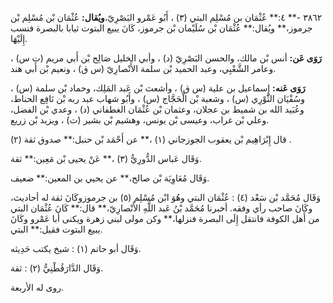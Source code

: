 ٣٨٦٢ -** ٤:** عُثْمَان بن مُسْلِم البتي (٣) ، أَبُو عَمْرو البَصْرِيّ،**ويُقال:** عُثْمَان بْن مُسْلِم بْن جرموز،** ويُقال:** عُثْمَان بْن سُلَيْمان بْن جرموز، كَانَ يبيع البتوت ثيابا بالبصرة فنسب إِلَيْهَا.

**رَوَى عَن:** أنس بْن مالك، والحسن البَصْرِيّ (د) ، وأبي الخليل صَالِح بْن أَبي مريم (ت س) ، وعامر الشَّعْبِي، وعبد الحميد بْن سلمة الأَنْصارِيّ (س ق) ، ونعيم بْن أَبي هند.

**رَوَى عَنه:** إِسماعيل بن علية (س ق) ، وأشعث بْن عَبد المَلِك، وحماد بْن سلمة (س) ، وسُفْيَان الثَّوْرِي (س) ، وشعبة بْن الْحَجَّاج (س) ، وأَبُو شهاب عبد ربه بْن نَافِع الحناط، وعُبَيد الله بن شميط بن عجلان، وعثمان بْن عُثْمَان الغطفاني (د) ، وعدي بْن الفضل، وعلي بْن غراب، وعيسى بْن يونس، وهشيم بْن بشير (ت) ، ويزيد بْن زريع.

قال إِبْرَاهِيم بْن يعقوب الجوزجاني (١) ،** عن أَحْمَد بْن حنبل:** صدوق ثقة (٢) .

وَقَال عَباس الدُّورِيُّ (٣) ،** عَنْ يحيى بْن مَعِين:** ثقة.

وَقَال مُعَاوِيَة بْن صالح،** عن يحيي بن المعين:** ضعيف.

وَقَال مُحَمَّد بْن سَعْد (٤) : عُثْمَان البتي وهُوَ ابْن مُسْلِم (٥) بن جرموزوكَانَ ثقة له أحاديث، وكَانَ صاحب رأي وفقه. أخبرنا مُحَمَّد بْنُ عَبد اللَّهِ الأَنْصارِيّ،** قال:** كَانَ عُثْمَان البتي من أَهل الكوفة فانتقل إِلَى البصرة فنزلها،** وكن مولى لبني زهرة ويكنى أبا عَمْرو وكَانَ يبيع البتوت فقيل:** البتي.

وَقَال أبو حاتم (١) : شيخ يكتب حَدِيثه.

وَقَال الدَّارَقُطْنِيُّ (٢) : ثقة.

روى له الأربعة.